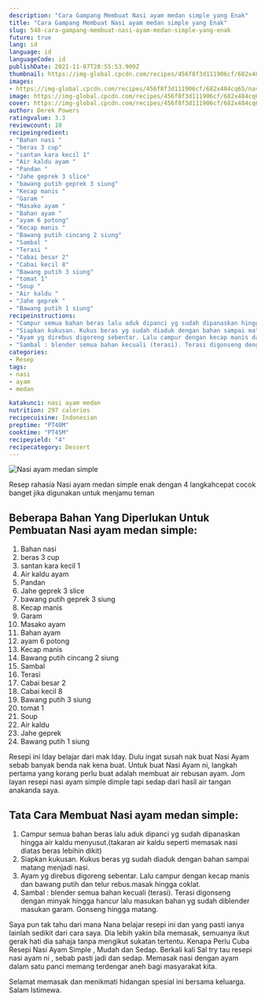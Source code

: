 ```yaml
---
description: "Cara Gampang Membuat Nasi ayam medan simple yang Enak"
title: "Cara Gampang Membuat Nasi ayam medan simple yang Enak"
slug: 548-cara-gampang-membuat-nasi-ayam-medan-simple-yang-enak
future: true
lang: id
language: id
languageCode: id
publishDate: 2021-11-07T20:55:53.909Z 
thumbnail: https://img-global.cpcdn.com/recipes/456f8f3d111906cf/682x484cq65/nasi-ayam-medan-simple-foto-resep-utama.png
images:
- https://img-global.cpcdn.com/recipes/456f8f3d111906cf/682x484cq65/nasi-ayam-medan-simple-foto-resep-utama.png
image: https://img-global.cpcdn.com/recipes/456f8f3d111906cf/682x484cq65/nasi-ayam-medan-simple-foto-resep-utama.png
cover: https://img-global.cpcdn.com/recipes/456f8f3d111906cf/682x484cq65/nasi-ayam-medan-simple-foto-resep-utama.png
author: Derek Powers
ratingvalue: 3.3
reviewcount: 10
recipeingredient:
- "Bahan nasi "
- "beras 3 cup"
- "santan kara kecil 1"
- "Air kaldu ayam "
- "Pandan "
- "Jahe geprek 3 slice"
- "bawang putih geprek 3 siung"
- "Kecap manis "
- "Garam "
- "Masako ayam "
- "Bahan ayam "
- "ayam 6 potong"
- "Kecap manis "
- "Bawang putih cincang 2 siung"
- "Sambal "
- "Terasi "
- "Cabai besar 2"
- "Cabai kecil 8"
- "Bawang putih 3 siung"
- "tomat 1"
- "Soup "
- "Air kaldu "
- "Jahe geprek "
- "Bawang putih 1 siung"
recipeinstructions:
- "Campur semua bahan beras lalu aduk dipanci yg sudah dipanaskan hingga air kaldu menyusut.(takaran air kaldu seperti memasak nasi diatas beras lebihin dikit)"
- "Siapkan kukusan. Kukus beras yg sudah diaduk dengan bahan sampai matang menjadi nasi."
- "Ayam yg direbus digoreng sebentar. Lalu campur dengan kecap manis dan bawang putih dan telur rebus.masak hingga coklat."
- "Sambal : blender semua bahan kecuali (terasi). Terasi digonseng dengan minyak hingga hancur lalu masukan bahan yg sudah diblender masukan garam. Gonseng hingga matang."
categories:
- Resep
tags:
- nasi
- ayam
- medan

katakunci: nasi ayam medan 
nutrition: 297 calories
recipecuisine: Indonesian
preptime: "PT40M"
cooktime: "PT45M"
recipeyield: "4"
recipecategory: Dessert
---
```



![Nasi ayam medan simple](https://img-global.cpcdn.com/recipes/456f8f3d111906cf/682x484cq65/nasi-ayam-medan-simple-foto-resep-utama.png)

Resep rahasia Nasi ayam medan simple  enak dengan 4 langkahcepat cocok banget jika digunakan untuk menjamu teman

<!--inarticleads1-->

## Beberapa Bahan Yang Diperlukan Untuk Pembuatan Nasi ayam medan simple:

1. Bahan nasi 
1. beras 3 cup
1. santan kara kecil 1
1. Air kaldu ayam 
1. Pandan 
1. Jahe geprek 3 slice
1. bawang putih geprek 3 siung
1. Kecap manis 
1. Garam 
1. Masako ayam 
1. Bahan ayam 
1. ayam 6 potong
1. Kecap manis 
1. Bawang putih cincang 2 siung
1. Sambal 
1. Terasi 
1. Cabai besar 2
1. Cabai kecil 8
1. Bawang putih 3 siung
1. tomat 1
1. Soup 
1. Air kaldu 
1. Jahe geprek 
1. Bawang putih 1 siung

Resepi ini Iday belajar dari mak Iday. Dulu ingat susah nak buat Nasi Ayam sebab banyak benda nak kena buat. Untuk buat Nasi Ayam ni, langkah pertama yang korang perlu buat adalah membuat air rebusan ayam. Jom layan resepi nasi ayam simple dimple tapi sedap dari hasil air tangan anakanda saya. 

<!--inarticleads2-->

## Tata Cara Membuat Nasi ayam medan simple:

1. Campur semua bahan beras lalu aduk dipanci yg sudah dipanaskan hingga air kaldu menyusut.(takaran air kaldu seperti memasak nasi diatas beras lebihin dikit)
1. Siapkan kukusan. Kukus beras yg sudah diaduk dengan bahan sampai matang menjadi nasi.
1. Ayam yg direbus digoreng sebentar. Lalu campur dengan kecap manis dan bawang putih dan telur rebus.masak hingga coklat.
1. Sambal : blender semua bahan kecuali (terasi). Terasi digonseng dengan minyak hingga hancur lalu masukan bahan yg sudah diblender masukan garam. Gonseng hingga matang.


Saya pun tak tahu dari mana Nana belajar resepi ini dan yang pasti ianya lainlah sedikit dari cara saya. Dia lebih yakin bila memasak, semuanya ikut gerak hati dia sahaja tanpa mengikut sukatan tertentu. Kenapa Perlu Cuba Resepi Nasi Ayam Simple , Mudah dan Sedap. Berkali kali Sal try tau resepi nasi ayam ni , sebab pasti jadi dan sedap. Memasak nasi dengan ayam dalam satu panci memang terdengar aneh bagi masyarakat kita. 

Selamat memasak dan menikmati hidangan spesial ini bersama keluarga. Salam Istimewa.
